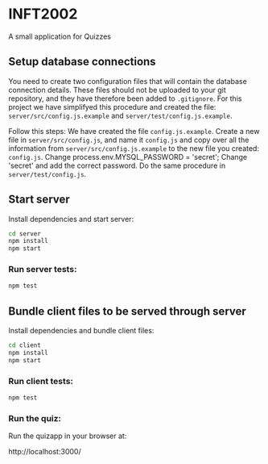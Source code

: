 # INFT2002

A small application for Quizzes

## Setup database connections

You need to create two configuration files that will contain the database connection details. These
files should not be uploaded to your git repository, and they have therefore been added to
`.gitignore`. For this project we have simplifyed this procedure and created the file:
`server/src/config.js.example` and `server/test/config.js.example`.

Follow this steps: We have created the file `config.js.example`. Create a new file in
`server/src/config.js`, and name it `config.js` and copy over all the information from
`server/src/config.js.example` to the new file you created: `config.js`. Change
process.env.MYSQL_PASSWORD = 'secret'; Change 'secret' and add the correct password. Do the same
procedure in `server/test/config.js`.

## Start server

Install dependencies and start server:

```sh
cd server
npm install
npm start
```

### Run server tests:

```sh
npm test
```

## Bundle client files to be served through server

Install dependencies and bundle client files:

```sh
cd client
npm install
npm start
```

### Run client tests:

```sh
npm test
```

### Run the quiz:

Run the quizapp in your browser at:

http://localhost:3000/
